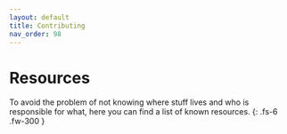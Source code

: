 ```yaml
---
layout: default
title: Contributing
nav_order: 98
---
```


# Resources

To avoid the problem of not knowing where stuff lives and who is responsible for what, here you can find a list of known resources.
{: .fs-6 .fw-300 }
